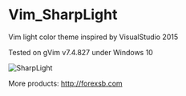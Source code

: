# Vim_SharpLight
Vim light color theme inspired by VisualStudio 2015

Tested on gVim v7.4.827 under Windows 10

![SharpLight](http://s28.postimg.org/s2ieftdjh/screenshot_1199.png)

More products: http://forexsb.com
